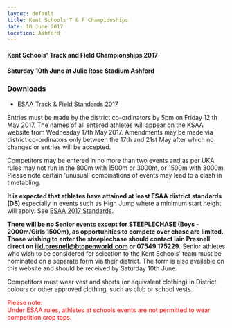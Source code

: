 ```yaml
---
layout: default
title: Kent Schools T & F Championships
date: 10 June 2017
location: Ashford
---
```


#### Kent Schools' Track and Field Championships 2017

#### Saturday 10th June at Julie Rose Stadium Ashford

<div class="panel panel-info">
    <div class="panel-heading">
        <h3 class="panel-title">Downloads</h3>
    </div>
    <div class="panel-body">
        <ul>
            <li><a href="/files/events/16-17/2017-06-10-kent-schools-t-and-f-championships/ESAA-T-F-Standards-2017.xlsx">ESAA Track & Field Standards 2017</a></li>
        </ul>
    </div>
</div>

Entries must be made by the district co-ordinators by 5pm on Friday 12 th May 2017. The names of all entered athletes will appear on the KSAA website from Wednesday 17th May  2017. Amendments may be made via district co-ordinators only between the 17th and 21st May after which no changes or entries will be accepted.

Competitors may be entered in no more than two events and as per UKA rules may not run in the 800m with 1500m or 3000m, or 1500m with 3000m. Please note certain 'unusual' combinations of events may lead to a clash in timetabling.

**It is expected that athletes have attained at least ESAA district standards (DS)** especially in events such as High Jump where a minimum start height will apply. See [ESAA 2017 Standards](/files/events/16-17/2017-06-10-kent-schools-t-and-f-championships/ESAA-T-F-Standards-2017.xlsx).

**There will be no Senior events except for STEEPLECHASE (Boys - 2000m/Girls 1500m), as opportunities to compete over chase are limited. Those wishing to enter the steeplechase should contact Iain Presnell direct on ijkl.presnell@btopenworld.com or 07549 175229.**
Senior athletes who wish to be considered for selection to the Kent Schools' team must be nominated on a separate form via their district. The form is also available on this website and should be received by Saturday 10th June.

Competitors must wear vest and shorts (or equivalent clothing) in District colours or other approved clothing, such as club or school vests.

<span style="color: red">Please note: <br />
Under ESAA rules, athletes at schools events are not permitted to wear competition crop tops. </span>
